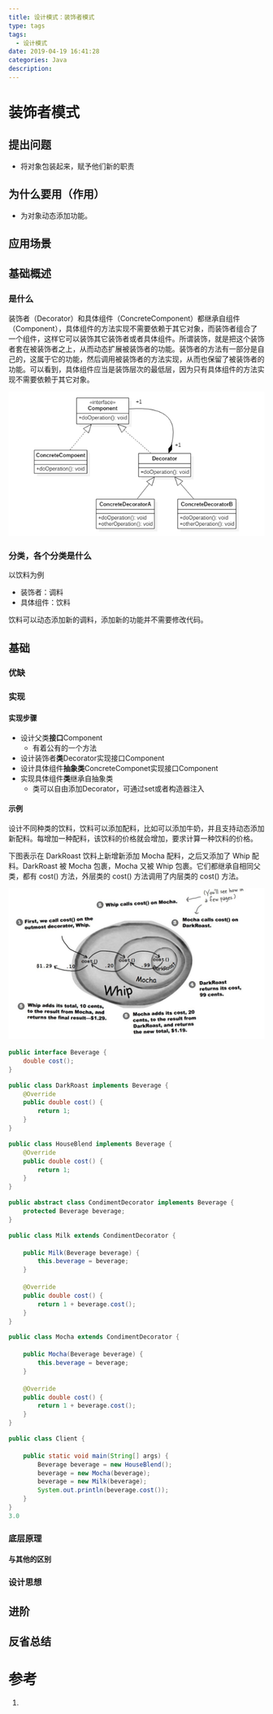 ```yaml
---
title: 设计模式：装饰者模式
type: tags
tags:
  - 设计模式
date: 2019-04-19 16:41:28
categories: Java
description:
---
```


# 装饰者模式

## 提出问题

- 将对象包装起来，赋予他们新的职责

## 为什么要用（作用）

- 为对象动态添加功能。

## 应用场景

## 基础概述

### 是什么

装饰者（Decorator）和具体组件（ConcreteComponent）都继承自组件（Component），具体组件的方法实现不需要依赖于其它对象，而装饰者组合了一个组件，这样它可以装饰其它装饰者或者具体组件。所谓装饰，就是把这个装饰者套在被装饰者之上，从而动态扩展被装饰者的功能。装饰者的方法有一部分是自己的，这属于它的功能，然后调用被装饰者的方法实现，从而也保留了被装饰者的功能。可以看到，具体组件应当是装饰层次的最低层，因为只有具体组件的方法实现不需要依赖于其它对象。

![img](assets/137c593d-0a9e-47b8-a9e6-b71f540b82dd.png)

### 分类，各个分类是什么

以饮料为例

- 装饰者：调料
- 具体组件：饮料

饮料可以动态添加新的调料，添加新的功能并不需要修改代码。

## 基础

### 优缺

### 实现

#### 实现步骤

- 设计父类**接口**Component
  - 有着公有的一个方法
- 设计装饰者**类**Decorator实现接口Component
- 设计具体组件**抽象类**ConcreteComponet实现接口Component
- 实现具体组件**类**继承自抽象类
  - 类可以自由添加Decorator，可通过set或者构造器注入

#### 示例

设计不同种类的饮料，饮料可以添加配料，比如可以添加牛奶，并且支持动态添加新配料。每增加一种配料，该饮料的价格就会增加，要求计算一种饮料的价格。

下图表示在 DarkRoast 饮料上新增新添加 Mocha 配料，之后又添加了 Whip 配料。DarkRoast 被 Mocha 包裹，Mocha 又被 Whip 包裹。它们都继承自相同父类，都有 cost() 方法，外层类的 cost() 方法调用了内层类的 cost() 方法。

![img](assets/c9cfd600-bc91-4f3a-9f99-b42f88a5bb24.jpg)

```java
public interface Beverage {
    double cost();
}
```
```java
public class DarkRoast implements Beverage {
    @Override
    public double cost() {
        return 1;
    }
}
```
```java
public class HouseBlend implements Beverage {
    @Override
    public double cost() {
        return 1;
    }
}
```
```java
public abstract class CondimentDecorator implements Beverage {
    protected Beverage beverage;
}
```
```java
public class Milk extends CondimentDecorator {

    public Milk(Beverage beverage) {
        this.beverage = beverage;
    }

    @Override
    public double cost() {
        return 1 + beverage.cost();
    }
}
```
```java
public class Mocha extends CondimentDecorator {

    public Mocha(Beverage beverage) {
        this.beverage = beverage;
    }

    @Override
    public double cost() {
        return 1 + beverage.cost();
    }
}
```
```java
public class Client {

    public static void main(String[] args) {
        Beverage beverage = new HouseBlend();
        beverage = new Mocha(beverage);
        beverage = new Milk(beverage);
        System.out.println(beverage.cost());
    }
}
3.0
```

### 底层原理

#### 与其他的区别

### 设计思想



## 进阶

## 反省总结

# 参考 #

1. 
